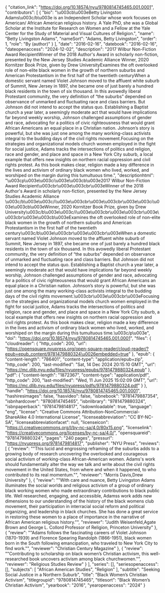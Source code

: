 {
   "citation_link": "https://doi.org/10.18574/nyu/9780814745465.001.0001",
   "contributors": [
     {
       "bio": "\u003cb\u003eBetty Livingston Adams\u003c/b\u003e is an Independent Scholar whose work focuses on American/ African American religious history. A Yale PhD, she was a Global Scholar at the Institute for Research on Women and a Fellow at the Yale Center for the Study of Material and Visual Cultures of Religion.",
       "name": "Betty Livingston Adams",
       "nameSort": "Adams, Betty Livingston",
       "order": 1,
       "role": "By (author)"
     }
   ],
   "date": "2016-02-16",
   "datebook": "2016-02-16",
   "dateopenaccess": "2024-12-02",
   "description": "2017 Wilbur Non-Fiction Award RecipientWinner of the 2018 Author's Award in scholarly non-fiction, presented by the New Jersey Studies Academic Alliance Winner, 2020 Kornitzer Book Prize, given by Drew UniversityExamines the oft overlooked role of non-elite black women in the growth of northern suburbs and American Protestantism in the first half of the twentieth centuryWhen a domestic servant named Violet Johnson moved to the affluent white suburb of Summit, New Jersey in 1897, she became one of just barely a hundred black residents in the town of six thousand. In this avowedly liberal Protestant community, the very definition of “the suburbs” depended on observance of unmarked and fluctuating race and class barriers. But Johnson did not intend to accept the status quo. Establishing a Baptist church a year later, a seemingly moderate act that would have implications far beyond weekly worship, Johnson challenged assumptions of gender and race, advocating for a politics of civic righteousness that would grant African Americans an equal place in a Christian nation. Johnson’s story is powerful, but she was just one among the many working-class activists integral to the budding days of the civil rights movement.Focusing on the strategies and organizational models church women employed in the fight for social justice, Adams tracks the intersections of politics and religion, race and gender, and place and space in a New York City suburb, a local example that offers new insights on northern racial oppression and civil rights protest. As this book makes clear, religion made a key difference in the lives and activism of ordinary black women who lived, worked, and worshiped on the margin during this tumultuous time.",
   "descriptionhtml": "\u003cp\u003e\u003ci\u003e\u003cb\u003e2017 Wilbur Non-Fiction Award Recipient\u003cbr\u003e\u003cbr\u003eWinner of the 2018 Author's Award in scholarly non-fiction, presented by the New Jersey Studies Academic Alliance \u003c/b\u003e\u003c/i\u003e\u003cbr\u003e\u003cbr\u003e\u003ci\u003e\u003cb\u003eWinner, 2020 Kornitzer Book Prize, given by Drew University\u003c/b\u003e\u003c/i\u003e\u003cbr\u003e\u003cbr\u003e\u003cbr\u003e\u003cb\u003eExamines the oft overlooked role of non-elite black women in the growth of northern suburbs and American Protestantism in the first half of the twentieth century\u003c/b\u003e\u003cbr\u003e\u003cbr\u003eWhen a domestic servant named Violet Johnson moved to the affluent white suburb of Summit, New Jersey in 1897, she became one of just barely a hundred black residents in the town of six thousand. In this avowedly liberal Protestant community, the very definition of “the suburbs” depended on observance of unmarked and fluctuating race and class barriers. But Johnson did not intend to accept the status quo. Establishing a Baptist church a year later, a seemingly moderate act that would have implications far beyond weekly worship, Johnson challenged assumptions of gender and race, advocating for a politics of civic righteousness that would grant African Americans an equal place in a Christian nation. Johnson’s story is powerful, but she was just one among the many working-class activists integral to the budding days of the civil rights movement.\u003cbr\u003e\u003cbr\u003eFocusing on the strategies and organizational models church women employed in the fight for social justice, Adams tracks the intersections of politics and religion, race and gender, and place and space in a New York City suburb, a local example that offers new insights on northern racial oppression and civil rights protest. As this book makes clear, religion made a key difference in the lives and activism of ordinary black women who lived, worked, and worshiped on the margin during this tumultuous time.\u003c/p\u003e",
   "doi": "https://doi.org/10.18574/nyu/9780814745465.001.0001",
   "files": {
     "cloudreader": {
       "http_code": 200,
       "url": "https://opensquare.nyupress.org/open-square-reader/cloud-reader/?epub=epub_content/9781479880324\u0026embedded=true"
     },
     "epub": {
       "content-length": "786401",
       "content-type": "application/epub+zip",
       "http_code": 200,
       "last-modified": "Sat, 14 Dec 2024 20:15:10 GMT",
       "url": "https://mc.dlib.nyu.edu/files/nyupress/epubs/9781479880324.epub"
     },
     "pdf": {
       "content-length": "1872367",
       "content-type": "application/pdf",
       "http_code": 200,
       "last-modified": "Wed, 11 Jun 2025 15:02:09 GMT",
       "url": "https://mc.dlib.nyu.edu/files/nyupress/pdfs/9781479880324.pdf"
     }
   },
   "handle": "https://doi.org/10.18574/nyu/9780814745465.001.0001",
   "hashiresimages": false,
   "hasvideo": false,
   "isbnebook": "9781479887354",
   "isbnhardcover": "9780814745465",
   "isbnlibrary": "9781479880324",
   "isbnpaperback": "9781479814817",
   "isdownloadable": true,
   "language": "eng",
   "license": "Creative Commons Attribution-NonCommercial-ShareAlike 4.0 International License",
   "licenseabbreviation": "CC BY-NC-SA",
   "licenseabbreviationfacet": null,
   "licenseicon": "https://i.creativecommons.org/l/by-nc-sa/4.0/80x15.png",
   "licenselink": "https://creativecommons.org/licenses/by-nc-sa/4.0/",
   "opensquareid": "9781479880324",
   "pages": "240 pages",
   "pressurl": "https://nyupress.org/9781479814817",
   "publisher": "NYU Press",
   "reviews": [
     {
       "review": "\"This lucid and engrossing reframing of the suburbs adds to a growing body of research uncovering the overlooked and courageous social activism of working-class African-American women. Adams's work should fundamentally alter the way we talk and write about the civil rights movement in the United States, from where and when it happened, to who contributed to its real momentum.\"",
       "reviewer": "Morris Davis,Drew University"
     },
     {
       "review": "\"With care and nuance, Betty Livingston Adams illuminates the social worlds and religious activism of a group of ordinary black working women who made extraordinary contributions to black public life. Well researched, engaging, and accessible, Adamss work adds new dimensions to our understanding of the history of the black womens club movement, their participation in interracial social reform and political organizing, and leadership in black churches. She has done a great service in restoring these women to a place of importance in the narrative of African American religious history.\"",
       "reviewer": "Judith Weisenfeld,Agate Brown and George L. Collord Professor of Religion, Princeton University"
     },
     {
       "review": "\"Adams follows the fascinating careers of Violet Johnson (1870-1939) and Florence Spearing Randolph (1866-1951), black women born in the South following emancipation, who traveled to New York City to find work.\"",
       "reviewer": "Christian Century Magazine"
     },
     {
       "review": "\"Contributing to scholarship on black women’s Christian activism, this well-researched book uncovers activism among black churchwomen.\"",
       "reviewer": "Religious Studies Review"
     }
   ],
   "series": [],
   "seriesopenaccess": [],
   "subjects": [
     "African American Studies",
     "Religion"
   ],
   "subtitle": "Seeking Social Justice in a Northern Suburb",
   "title": "Black Women’s Christian Activism",
   "titlegroupid": "9780814745465",
   "titlesort": "Black Women’s Christian Activism",
   "yearbook": "2016",
   "yearopenaccess": "2024"
 }
